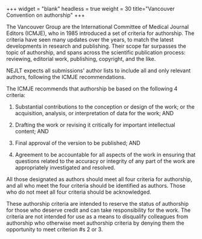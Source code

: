 +++
widget = "blank"
headless = true
weight = 30
title="Vancouver Convention on authorship"
+++

The Vancouver Group are the International Committee of Medical Journal Editors (ICMJE), who in 1985 introduced a set of criteria for authorship. The criteria have seen many updates over the years, to match the latest developments in research and publishing. Their scope far surpasses the topic of authorship, and spans across the scientific publication process: reviewing, editorial work, publishing, copyright, and the like.

NEJLT expects all submissions' author lists to include all and only relevant authors, following the ICMJE recommendations.

The ICMJE recommends that authorship be based on the following 4 criteria:

1. Substantial contributions to the conception or design of the work; or the acquisition, analysis, or interpretation of data for the work; AND

2. Drafting the work or revising it critically for important intellectual content; AND

3. Final approval of the version to be published; AND

4. Agreement to be accountable for all aspects of the work in ensuring that questions related to the accuracy or integrity of any part of the work are appropriately investigated and resolved.

All those designated as authors should meet all four criteria for authorship, and all who meet the four criteria should be identified as authors. Those who do not meet all four criteria should be acknowledged.

These authorship criteria are intended to reserve the status of authorship for those who deserve credit and can take responsibility for the work. The criteria are not intended for use as a means to disqualify colleagues from authorship who otherwise meet authorship criteria by denying them the opportunity to meet criterion #s 2 or 3.